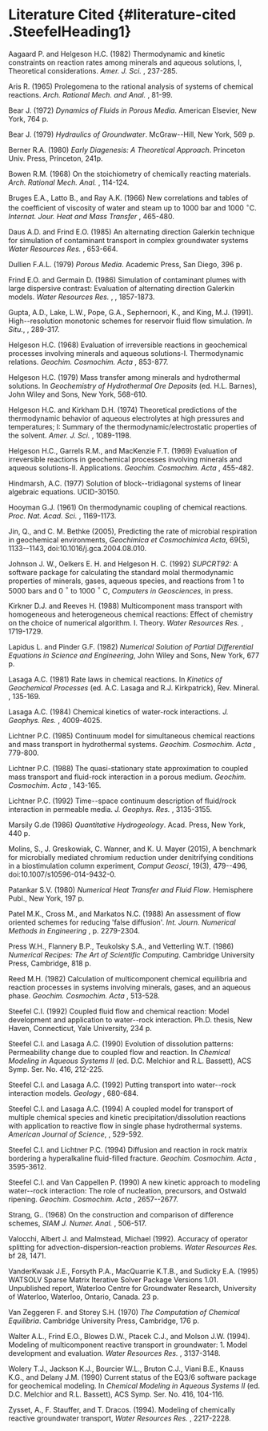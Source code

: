 # Literature Cited {#literature-cited .SteefelHeading1}

Aagaard P. and Helgeson H.C. (1982) Thermodynamic and kinetic
constraints on reaction rates among minerals and aqueous solutions, I,
Theoretical considerations. *Amer. J. Sci.* , 237-285.

Aris R. (1965) Prolegomena to the rational analysis of systems of
chemical reactions. *Arch. Rational Mech. and Anal.* , 81-99.

Bear J. (1972) *Dynamics of Fluids in Porous Media*. American Elsevier,
New York, 764 p.

Bear J. (1979) *Hydraulics of Groundwater*. McGraw--Hill, New York, 569
p.

Berner R.A. (1980) *Early Diagenesis: A Theoretical Approach*. Princeton
Univ. Press, Princeton, 241p.

Bowen R.M. (1968) On the stoichiometry of chemically reacting materials.
*Arch. Rational Mech. Anal.* , 114-124.

Bruges E.A., Latto B., and Ray A.K. (1966) New correlations and tables
of the coefficient of viscosity of water and steam up to 1000 bar and
1000$\ ^{\circ}$C. *Internat. Jour. Heat and Mass Transfer* , 465-480.

Daus A.D. and Frind E.O. (1985) An alternating direction Galerkin
technique for simulation of contaminant transport in complex groundwater
systems *Water Resources Res.* , 653-664.

Dullien F.A.L. (1979) *Porous Media*. Academic Press, San Diego, 396 p.

Frind E.O. and Germain D. (1986) Simulation of contaminant plumes with
large dispersive contrast: Evaluation of alternating direction Galerkin
models. *Water Resources Res.* , , 1857-1873.

Gupta, A.D., Lake, L.W., Pope, G.A., Sephernoori, K., and King, M.J.
(1991). High--resolution monotonic schemes for reservoir fluid flow
simulation. *In Situ.*, , 289-317.

Helgeson H.C. (1968) Evaluation of irreversible reactions in geochemical
processes involving minerals and aqueous solutions-I. Thermodynamic
relations. *Geochim. Cosmochim. Acta* , 853-877.

Helgeson H.C. (1979) Mass transfer among minerals and hydrothermal
solutions. In *Geochemistry of Hydrothermal Ore Deposits* (ed. H.L.
Barnes), John Wiley and Sons, New York, 568-610.

Helgeson H.C. and Kirkham D.H. (1974) Theoretical predictions of the
thermodynamic behavior of aqueous electrolytes at high pressures and
temperatures; I: Summary of the thermodynamic/electrostatic properties
of the solvent. *Amer. J. Sci.* , 1089-1198.

Helgeson H.C., Garrels R.M., and MacKenzie F.T. (1969) Evaluation of
irreversible reactions in geochemical processes involving minerals and
aqueous solutions-II. Applications. *Geochim. Cosmochim. Acta* ,
455-482.

Hindmarsh, A.C. (1977) Solution of block--tridiagonal systems of linear
algebraic equations. UCID-30150.

Hooyman G.J. (1961) On thermodynamic coupling of chemical reactions.
*Proc. Nat. Acad. Sci.* , 1169-1173.

Jin, Q., and C. M. Bethke (2005), Predicting the rate of microbial
respiration in geochemical environments, *Geochimica et Cosmochimica
Acta*, 69(5), 1133--1143, doi:10.1016/j.gca.2004.08.010.

Johnson J. W., Oelkers E. H. and Helgeson H. C. (1992) *SUPCRT92:* A
software package for calculating the standard molal thermodynamic
properties of minerals, gases, aqueous species, and reactions from 1 to
5000 bars and 0$\ ^{\circ}$ to 1000$\ ^{\circ}$ C, *Computers in
Geosciences*, in press.

Kirkner D.J. and Reeves H. (1988) Multicomponent mass transport with
homogeneous and heterogeneous chemical reactions: Effect of chemistry on
the choice of numerical algorithm. I. Theory. *Water Resources Res.* ,
1719-1729.

Lapidus L. and Pinder G.F. (1982) *Numerical Solution of Partial
Differential Equations in Science and Engineering*, John Wiley and Sons,
New York, 677 p.

Lasaga A.C. (1981) Rate laws in chemical reactions. In *Kinetics of
Geochemical Processes* (ed. A.C. Lasaga and R.J. Kirkpatrick), Rev.
Mineral. , 135-169.

Lasaga A.C. (1984) Chemical kinetics of water-rock interactions. *J.
Geophys. Res.* , 4009-4025.

Lichtner P.C. (1985) Continuum model for simultaneous chemical reactions
and mass transport in hydrothermal systems. *Geochim. Cosmochim. Acta* ,
779-800.

Lichtner P.C. (1988) The quasi-stationary state approximation to coupled
mass transport and fluid-rock interaction in a porous medium. *Geochim.
Cosmochim. Acta* , 143-165.

Lichtner P.C. (1992) Time--space continuum description of fluid/rock
interaction in permeable media. *J. Geophys. Res.* , 3135-3155.

Marsily G.de (1986) *Quantitative Hydrogeology*. Acad. Press, New York,
440 p.

Molins, S., J. Greskowiak, C. Wanner, and K. U. Mayer (2015), A
benchmark for microbially mediated chromium reduction under denitrifying
conditions in a biostimulation column experiment, *Comput Geosci*,
19(3), 479--496, doi:10.1007/s10596-014-9432-0.

Patankar S.V. (1980) *Numerical Heat Transfer and Fluid Flow*.
Hemisphere Publ., New York, 197 p.

Patel M.K., Cross M., and Markatos N.C. (1988) An assessment of flow
oriented schemes for reducing 'false diffusion'. *Int. Journ. Numerical
Methods in Engineering* , p. 2279-2304.

Press W.H., Flannery B.P., Teukolsky S.A., and Vetterling W.T. (1986)
*Numerical Recipes: The Art of Scientific Computing*. Cambridge
University Press, Cambridge, 818 p.

Reed M.H. (1982) Calculation of multicomponent chemical equilibria and
reaction processes in systems involving minerals, gases, and an aqueous
phase. *Geochim. Cosmochim. Acta* , 513-528.

Steefel C.I. (1992) Coupled fluid flow and chemical reaction: Model
development and application to water--rock interaction. Ph.D. thesis,
New Haven, Connecticut, Yale University, 234 p.

Steefel C.I. and Lasaga A.C. (1990) Evolution of dissolution patterns:
Permeability change due to coupled flow and reaction. In *Chemical
Modeling in Aqueous Systems II* (ed. D.C. Melchior and R.L. Bassett),
ACS Symp. Ser. No. 416, 212-225.

Steefel C.I. and Lasaga A.C. (1992) Putting transport into water--rock
interaction models. *Geology* , 680-684.

Steefel C.I. and Lasaga A.C. (1994) A coupled model for transport of
multiple chemical species and kinetic precipitation/dissolution
reactions with application to reactive flow in single phase hydrothermal
systems. *American Journal of Science*, , 529-592.

Steefel C.I. and Lichtner P.C. (1994) Diffusion and reaction in rock
matrix bordering a hyperalkaline fluid-filled fracture. *Geochim.
Cosmochim. Acta* , 3595-3612.

Steefel C.I. and Van Cappellen P. (1990) A new kinetic approach to
modeling water--rock interaction: The role of nucleation, precursors,
and Ostwald ripening. *Geochim. Cosmochim. Acta* , 2657--2677.

Strang, G.. (1968) On the construction and comparison of difference
schemes, *SIAM J. Numer. Anal.* , 506-517.

Valocchi, Albert J. and Malmstead, Michael (1992). Accuracy of operator
splitting for advection-dispersion-reaction problems. *Water Resources
Res.* bf 28, 1471.

VanderKwaak J.E., Forsyth P.A., MacQuarrie K.T.B., and Sudicky E.A.
(1995) WATSOLV Sparse Matrix Iterative Solver Package Versions 1.01.
Unpublished report, Waterloo Centre for Groundwater Research, University
of Waterloo, Waterloo, Ontario, Canada. 23 p.

Van Zeggeren F. and Storey S.H. (1970) *The Computation of Chemical
Equilibria*. Cambridge University Press, Cambridge, 176 p.

Walter A.L., Frind E.O., Blowes D.W., Ptacek C.J., and Molson J.W.
(1994). Modeling of multicomponent reactive transport in groundwater: 1.
Model development and evaluation. *Water Resources Res.* , 3137-3148.

Wolery T.J., Jackson K.J., Bourcier W.L., Bruton C.J., Viani B.E.,
Knauss K.G., and Delany J.M. (1990) Current status of the EQ3/6 software
package for geochemical modeling. In *Chemical Modeling in Aqueous
Systems II* (ed. D.C. Melchior and R.L. Bassett), ACS Symp. Ser. No.
416, 104-116.

Zysset, A., F. Stauffer, and T. Dracos. (1994). Modeling of chemically
reactive groundwater transport, *Water Resources Res.* , 2217-2228.